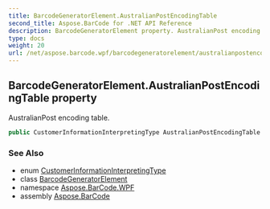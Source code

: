 ```yaml
---
title: BarcodeGeneratorElement.AustralianPostEncodingTable
second_title: Aspose.BarCode for .NET API Reference
description: BarcodeGeneratorElement property. AustralianPost encoding table
type: docs
weight: 20
url: /net/aspose.barcode.wpf/barcodegeneratorelement/australianpostencodingtable/
---
```

## BarcodeGeneratorElement.AustralianPostEncodingTable property

AustralianPost encoding table.

```csharp
public CustomerInformationInterpretingType AustralianPostEncodingTable { get; set; }
```

### See Also

* enum [CustomerInformationInterpretingType](../../../aspose.barcode/customerinformationinterpretingtype/)
* class [BarcodeGeneratorElement](../)
* namespace [Aspose.BarCode.WPF](../../barcodegeneratorelement/)
* assembly [Aspose.BarCode](../../../)


